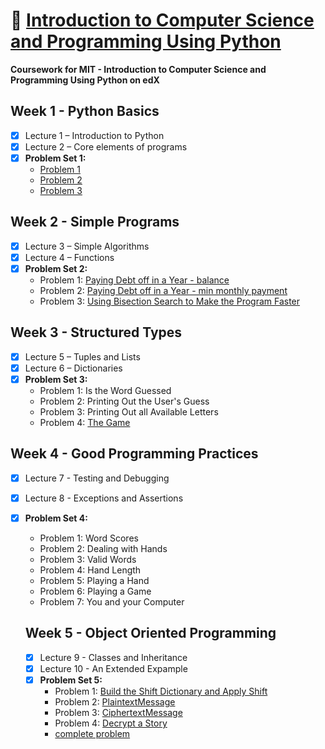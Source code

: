 # 🐍 [Introduction to Computer Science and Programming Using Python](https://www.edx.org/course/introduction-to-computer-science-and-programming-using-python)

**Coursework for MIT - Introduction to Computer Science and Programming Using Python on edX**

## Week 1 - Python Basics
- [x] Lecture 1 – Introduction to Python
- [x] Lecture 2 – Core elements of programs
- [x] **Problem Set 1:**
  - [Problem 1](https://github.com/jpacsai/MIT_IntroToCS/blob/master/Week1/Problem1.py)
  - [Problem 2](https://github.com/jpacsai/MIT_IntroToCS/blob/master/Week1/Problem2.py)
  - [Problem 3](https://github.com/jpacsai/MIT_IntroToCS/blob/master/Week1/Problem3.py)

## Week 2 - Simple Programs
- [x] Lecture 3 – Simple Algorithms
- [x] Lecture 4 – Functions
- [x] **Problem Set 2:**
  - Problem 1: [Paying Debt off in a Year - balance](https://github.com/jpacsai/MIT_IntroToCS/blob/master/Week2/ProblemSet_2/Problem1.py)
  - Problem 2: [Paying Debt off in a Year - min monthly payment](https://github.com/jpacsai/MIT_IntroToCS/blob/master/Week2/ProblemSet_2/Problem2.py)
  - Problem 3: [Using Bisection Search to Make the Program Faster](https://github.com/jpacsai/MIT_IntroToCS/blob/master/Week2/ProblemSet_2/Problem3.py)

## Week 3 - Structured Types
- [x] Lecture 5 – Tuples and Lists
- [x] Lecture 6 – Dictionaries
- [x] **Problem Set 3:**
  - Problem 1: Is the Word Guessed
  - Problem 2: Printing Out the User's Guess
  - Problem 3: Printing Out all Available Letters
  - Problem 4: [The Game](https://github.com/jpacsai/MIT_IntroToCS/tree/master/Week3)

## Week 4 - Good Programming Practices
- [x] Lecture 7 - Testing and Debugging
- [x] Lecture 8 - Exceptions and Assertions
- [x] **Problem Set 4:**
  - Problem 1: Word Scores
  - Problem 2: Dealing with Hands
  - Problem 3: Valid Words
  - Problem 4: Hand Length
  - Problem 5: Playing a Hand
  - Problem 6: Playing a Game
  - Problem 7: You and your Computer
  
  ## Week 5 - Object Oriented Programming
  - [x] Lecture 9 - Classes and Inheritance
  - [x] Lecture 10 - An Extended Expample
  - [x] **Problem Set 5:**
    - Problem 1: [Build the Shift Dictionary and Apply Shift](https://github.com/jpacsai/MIT_IntroToCS/blob/master/Week5/ProblemSet_5/Problem1.py)
    - Problem 2: [PlaintextMessage](https://github.com/jpacsai/MIT_IntroToCS/blob/master/Week5/ProblemSet_5/Problem2.py)
    - Problem 3: [CiphertextMessage](https://github.com/jpacsai/MIT_IntroToCS/blob/master/Week5/ProblemSet_5/Problem3.py)
    - Problem 4: [Decrypt a Story](https://github.com/jpacsai/MIT_IntroToCS/blob/master/Week5/ProblemSet_5/Problem4.py)
    - [complete problem](https://github.com/jpacsai/MIT_IntroToCS/blob/master/Week5/ProblemSet_5/ps6.py)
